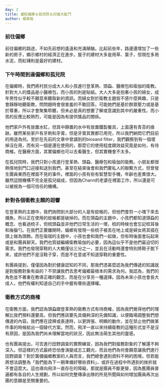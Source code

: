 ```yaml
---
day: 2
title: 暹粒偏鄉＆孤兒院＆討論大亂鬥
author: 楊家瑜
---
```

### 前往偏鄉
前往偏鄉的路途，不如先前想的遙遠和充滿顛駊。比起前些年，路邊還增加了一些新的房子，顯示鄉村的經濟正在進步。屋子的建材大多是用草、葉子，但現在多用水泥，而紅磚則是最好的建材。

### 下午時間到達偏鄉和孤兒院
在偏鄉時，我們將村民分成大人和小孩進行登革熱、頭蝨、醫療包和瑜伽的衛教。針對大人的獎品是小醫療包，而小孩的則是貼紙。大人大多是抱著小孩的婦女，成年男性似乎較不願意來聽取新的資訊。而婦女對於衛教主題皆不感什麼興趣，只是會靜靜地聽衛教，問問題時會很害羞的不敢回答。可能她們是基於群眾壓力或是基於尊重，所以才會聚集聆聽，但未必是真的想要了解或意識到其中的嚴重性。而小孩的反應比較熱烈，可能是因為有提供獎品的關係。

他們家戶外有放置水缸，但其中靜置的水中有放置鐵製餐具，上面還有青苔的痕跡。雖然某些家戶有牙刷和牙膏，但是牙膏其實都已用完，所以我們納悶它們目前的用途為何。至於在先前的文章中曾讀到的biosand filter，我們觀察到有一個壞掉沒在用，而有另一個是還在使用的，那麼它的使用程度跟效益究竟是如何，有待商榷。在醫療方面，其實偏鄉也可以去看醫生，但其實機會不太多。

在孤兒院時，我們只對小孩進行登革熱、頭蝨、醫療包和瑜伽的衛教。小朋友都很熱情地到門口迎接和送別我們，甚至在結束後會和我們要私人的聯繫方式，但曾發生團員東西在裡面不見的事件。裡面的小孩有些有智慧型手機，年齡也差異很大。雖然這間機構不完全是孤兒組成，但因為Chann的老婆在裡面工作，所以還是可以被視為一個可信任的機構。

### 針對各個衛教主題的迴響
在登革熱的主題中，我們詢問到大部分的人是有蚊帳的，但他們會剪一小塊下來去捕魚，所以正在使用的蚊帳都是破掉的。而在頭蝨的主題中，小孩們都知道頭蝨的概念、也看過梳子，但梳頭蝨並非他們日常生活的一環，梳的時候也會忘記梳耳後和後腦勺。在我們正要離開時，偏鄉有發現一些梳子被丟在地上或是婦女將其插在頭上做為頭飾。而在瑜珈的主題中，小孩也會和我們一起做，但有時後面會玩起來或是和團員聊天。我們也質疑繼續衛教瑜伽的必要，因為這似乎不是他們最迫切的需求。我們也發現穿鞋的人大概僅佔三分之一，並且在活動時還會特別將鞋子脫下來，或許他們不是沒鞋子穿，而是不在意或不知道穿鞋的重要性。

有團員提到，僅僅因為對於健康認知的不同，那我們憑甚麼認為我們傳遞的知識就是對服務對象有益的？不禁讓我們去思考偏鄉最根本的需求為何。我認為，我們的角色並不著重在教導正確的觀念，而是在分享另一種選擇。因為未來小孩也會長大成人，他們有權利知道自己的手中握有哪些選擇權。

### 衛教方式的商榷
在衛教方面，我們認為頭蝨跟登革熱的衛教方式有待商榷，因為我們覺得他們的理解比我們預料還要高，但我們應該要先具備夠深的先備知識，以便臨場調整我們想傳達的內容。我們應在詮釋或表達時，以更誇張、明顯的動作，並在禁止他們做某件事的時候給出一個替代方案。然而，飛洋一直以來持續衛教的這種形式並不是沒有原因，是因為我們尚未理解當地的狀況，因此無法萌生其他的靈感。

也有團員提出，可否進行田野調查的實際練習，因為我們對服務對象的了解還不夠深入。但這樣的方式最終恐怕會演變成志工觀光，而且他們為何會願意讓我們進行田野調查？對於籌備偏鄉教案的人員而言，我們總會遇到資料不夠的困境，但若能將想法調整為「我們能為下一期準備好哪些資料」，或許在過程中所遇到的挫折就不會這麼大。這也導向飛洋一直存在的障礙，那就是團員不斷更替，因為舊團員普遍都有各自的人生規劃，所以如何完整傳承出隊的所見所聞與如何增加團員再次出團的意願是至關重要的。